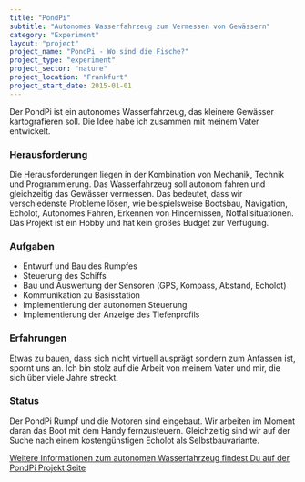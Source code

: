 ```yaml
---
title: "PondPi"
subtitle: "Autonomes Wasserfahrzeug zum Vermessen von Gewässern"
category: "Experiment"
layout: "project"
project_name: "PondPi - Wo sind die Fische?"
project_type: "experiment"
project_sector: "nature"
project_location: "Frankfurt"
project_start_date: 2015-01-01
---
```


Der PondPi ist ein autonomes Wasserfahrzeug, das kleinere Gewässer kartografieren soll. Die Idee habe ich zusammen mit meinem Vater entwickelt.

### Herausforderung

Die Herausforderungen liegen in der Kombination von Mechanik, Technik und Programmierung. Das Wasserfahrzeug soll autonom fahren und gleichzeitig das Gewässer vermessen. Das bedeutet, dass wir verschiedenste Probleme lösen, wie beispielsweise Bootsbau, Navigation, Echolot, Autonomes Fahren, Erkennen von Hindernissen, Notfallsituationen. Das Projekt ist ein Hobby und hat kein großes Budget zur Verfügung.

### Aufgaben

- Entwurf und Bau des Rumpfes
- Steuerung des Schiffs
- Bau und Auswertung der Sensoren (GPS, Kompass, Abstand, Echolot)
- Kommunikation zu Basisstation
- Implementierung der autonomen Steuerung
- Implementierung der Anzeige des Tiefenprofils

### Erfahrungen

Etwas zu bauen, dass sich nicht virtuell ausprägt sondern zum Anfassen ist, spornt uns an. Ich bin stolz auf die Arbeit von meinem Vater und mir, die sich über viele Jahre streckt.

### Status

Der PondPi Rumpf und die Motoren sind eingebaut. Wir arbeiten im Moment daran das Boot mit dem Handy fernzusteuern. Gleichzeitig sind wir auf der Suche nach einem kostengünstigen Echolot als Selbstbauvariante.

[Weitere Informationen zum autonomen Wasserfahrzeug findest Du auf der PondPi Projekt Seite](/pondpi/index)